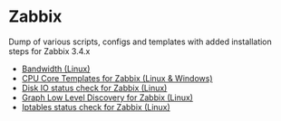 Zabbix
======
Dump of various scripts, configs and templates with added installation steps for Zabbix 3.4.x

- [Bandwidth (Linux)](https://github.com/tkne/zbxitsc/tree/master/Bandwidth)
- [CPU Core Templates for Zabbix (Linux & Windows)](https://github.com/tkne/zbxitsc/tree/master/CPU%20Cores)
- [Disk IO status check for Zabbix (Linux)](https://github.com/tkne/zbxitsc/tree/master/Disk%20IO)
- [Graph Low Level Discovery for Zabbix (Linux)](https://github.com/tkne/zbxitsc/tree/master/GLLD)
- [Iptables status check for Zabbix (Linux)](https://github.com/tkne/zbxitsc/tree/master/Iptables)